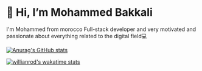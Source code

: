  <h1>👋 Hi, I’m Mohammed Bakkali</h1>
I'm Mohammed from morocco Full-stack developer and very motivated and passionate about everything related to the digital field💻

[![Anurag's GitHub stats](https://github-readme-stats.vercel.app/api?username=Mohammed)](https://github.com/Dragon-Codin)

[![willianrod's wakatime stats](https://github-readme-stats.vercel.app/api/wakatime?username=Mohammed)](https://github.com/Dragon-Codin)



